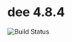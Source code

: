 # dee 4.8.4

![Build Status](https://travis-ci.org/cyber-dojo-languages/dee-4.8.4.svg?branch=master)
